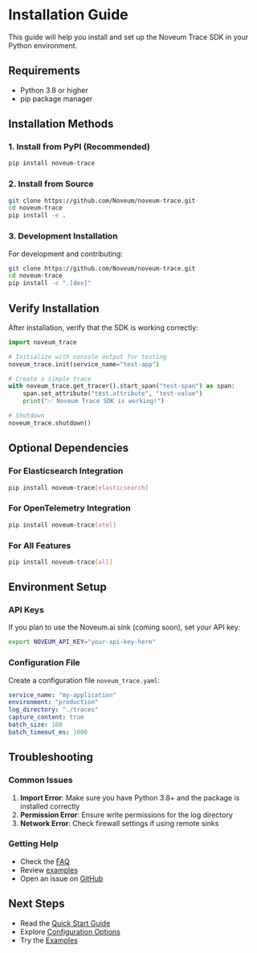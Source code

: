 # Installation Guide

This guide will help you install and set up the Noveum Trace SDK in your Python environment.

## Requirements

- Python 3.8 or higher
- pip package manager

## Installation Methods

### 1. Install from PyPI (Recommended)

```bash
pip install noveum-trace
```

### 2. Install from Source

```bash
git clone https://github.com/Noveum/noveum-trace.git
cd noveum-trace
pip install -e .
```

### 3. Development Installation

For development and contributing:

```bash
git clone https://github.com/Noveum/noveum-trace.git
cd noveum-trace
pip install -e ".[dev]"
```

## Verify Installation

After installation, verify that the SDK is working correctly:

```python
import noveum_trace

# Initialize with console output for testing
noveum_trace.init(service_name="test-app")

# Create a simple trace
with noveum_trace.get_tracer().start_span("test-span") as span:
    span.set_attribute("test.attribute", "test-value")
    print("✅ Noveum Trace SDK is working!")

# Shutdown
noveum_trace.shutdown()
```

## Optional Dependencies

### For Elasticsearch Integration

```bash
pip install noveum-trace[elasticsearch]
```

### For OpenTelemetry Integration

```bash
pip install noveum-trace[otel]
```

### For All Features

```bash
pip install noveum-trace[all]
```

## Environment Setup

### API Keys

If you plan to use the Noveum.ai sink (coming soon), set your API key:

```bash
export NOVEUM_API_KEY="your-api-key-here"
```

### Configuration File

Create a configuration file `noveum_trace.yaml`:

```yaml
service_name: "my-application"
environment: "production"
log_directory: "./traces"
capture_content: true
batch_size: 100
batch_timeout_ms: 1000
```

## Troubleshooting

### Common Issues

1. **Import Error**: Make sure you have Python 3.8+ and the package is installed correctly
2. **Permission Error**: Ensure write permissions for the log directory
3. **Network Error**: Check firewall settings if using remote sinks

### Getting Help

- Check the [FAQ](../guides/faq.md)
- Review [examples](../examples/)
- Open an issue on [GitHub](https://github.com/Noveum/noveum-trace/issues)

## Next Steps

- Read the [Quick Start Guide](quickstart.md)
- Explore [Configuration Options](../guides/configuration.md)
- Try the [Examples](../examples/)
